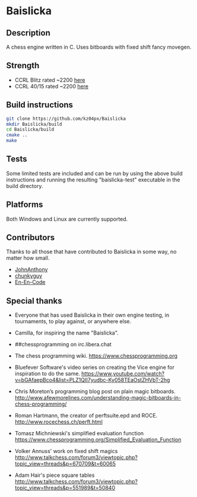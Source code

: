 # Baislicka

## Description
A chess engine written in C. Uses bitboards with fixed shift fancy movegen.

## Strength
- CCRL Blitz rated ~2200 [here](https://www.computerchess.org.uk/ccrl/404/)
- CCRL 40/15 rated ~2200 [here](https://www.computerchess.org.uk/ccrl/4040/)

## Build instructions
``` bash
git clone https://github.com/kz04px/Baislicka
mkdir Baislicka/build
cd Baislicka/build
cmake ..
make
```

## Tests
Some limited tests are included and can be run by using the above build instructions and running the resulting "baislicka-test" executable in the build directory.

## Platforms
Both Windows and Linux are currently supported.

## Contributors
Thanks to all those that have contributed to Baislicka in some way, no matter how small.
- [JohnAnthony](https://github.com/JohnAnthony)
- [chunkyguy](https://github.com/chunkyguy)
- [En-En-Code](https://github.com/En-En-Code)

## Special thanks
- Everyone that has used Baislicka in their own engine testing, in tournaments, to play against, or anywhere else.

- Camilla, for inspiring the name "Baislicka".

- ##chessprogramming on irc.libera.chat

- The chess programming wiki.
https://www.chessprogramming.org

- Bluefever Software's video series on creating the Vice engine for inspiration to do the same.
https://www.youtube.com/watch?v=bGAfaepBco4&list=PLZ1QII7yudbc-Ky058TEaOstZHVbT-2hg

- Chris Moreton’s programming blog post on plain magic bitboards.
http://www.afewmorelines.com/understanding-magic-bitboards-in-chess-programming/

- Roman Hartmann, the creator of perftsuite.epd and ROCE.
http://www.rocechess.ch/perft.html

- Tomasz Michniewski's simplified evaluation function
https://www.chessprogramming.org/Simplified_Evaluation_Function

- Volker Annuss' work on fixed shift magics
http://www.talkchess.com/forum3/viewtopic.php?topic_view=threads&p=670709&t=60065

- Adam Hair's piece square tables
http://www.talkchess.com/forum3/viewtopic.php?topic_view=threads&p=551989&t=50840
